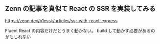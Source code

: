 ## Zenn の記事を真似て React の SSR を実装してみる

https://zenn.dev/b1essk/articles/ssr-with-react-express

Fluent React の内容だけだとうまく動かない。
build して動かす必要があるのかもしれない

